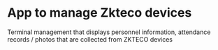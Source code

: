 # App to manage Zkteco devices
Terminal management that displays personnel information, attendance records / photos that are collected from ZKTECO devices
